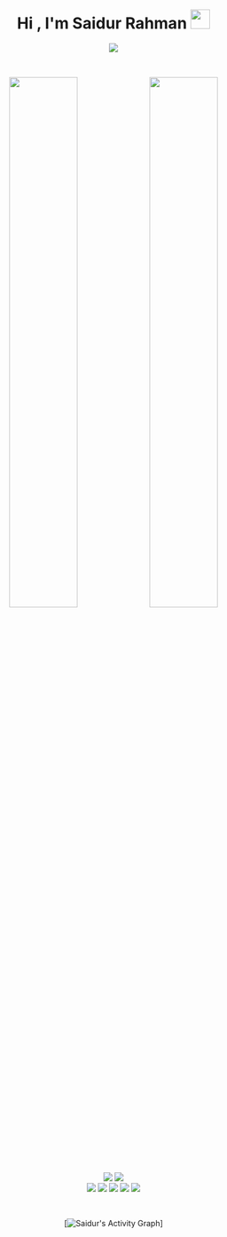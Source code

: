 
<h1 align="center"><b>Hi , I'm Saidur Rahman </b><img src="https://media.giphy.com/media/hvRJCLFzcasrR4ia7z/giphy.gif" width="35"></h1>

<p align="center">
  <a href="https://github.com/DenverCoder1/readme-typing-svg"><img src="https://readme-typing-svg.herokuapp.com?font=Time+New+Roman&color=cyan&size=25&center=true&vCenter=true&width=600&height=100&lines=Welcome+to+my+profile;I'm+a+CSE+Graduate;Full-Stack+Developer;AI+Engineer+Data+Science+Enthusiast;Data+Analyst;Active+Learner/Researcher;Love+to+learn+new+stuffs"></a>
</p>

<br>

<p align="center">
  <img width="49.5%" src="https://github-readme-stats.vercel.app/api?username=SR-Sujon&show_icons=true&theme=dark&hide_border=true&icon_color=6aa84f" />
    <img width="49.5%" src="https://github-readme-streak-stats.herokuapp.com/?user=SR-Sujon&theme=dark&hide_border=true" />
  </a>
</p>

<br/>

<p>
</div> 
<div align="center">
  <img src="https://img.shields.io/badge/-Javascript-000?style=for-the-badge&logo=javascript&color=151515&logoColor=000&labelColor=6aa84f">
  <img src="https://img.shields.io/badge/-Node.JS-000?style=for-the-badge&logo=node.js&color=151515&logoColor=000&labelColor=6aa84f">
</div>
<div align="center">
  <img src="https://img.shields.io/badge/-HTML-000?style=for-the-badge&logo=html5&color=151515&logoColor=000&labelColor=6aa84f">
  <img src="https://img.shields.io/badge/-CSS-000?style=for-the-badge&logo=css3&color=151515&logoColor=000&labelColor=6aa84f">
  <img src="https://img.shields.io/badge/-Python-000?style=for-the-badge&logo=python&color=151515&logoColor=000&labelColor=6aa84f">
  <img src="https://img.shields.io/badge/-React-000?style=for-the-badge&logo=react&color=151515&logoColor=000&labelColor=6aa84f">
  <img src="https://img.shields.io/badge/-Next.js-000?style=for-the-badge&logo=next.js&color=151515&logoColor=000&labelColor=6aa84f">
</p>

<br/>

[![Saidur's Activity Graph](https://github-readme-activity-graph.cyclic.app/graph?username=SR-Sujon&hide_border=true&bg_color=151515&color=fff&line=6aa84f&point=6aa84f)]


<!--
**SR-Sujon/SR-Sujon** is a ✨ _special_ ✨ repository because its `README.md` (this file) appears on your GitHub profile.

Here are some ideas to get you started:

- 🔭 I’m currently working on ...
- 🌱 I’m currently learning ...
- 👯 I’m looking to collaborate on ...
- 🤔 I’m looking for help with ...
- 💬 Ask me about ...
- 📫 How to reach me: ...
- 😄 Pronouns: ...
- ⚡ Fun fact: ...
-->


